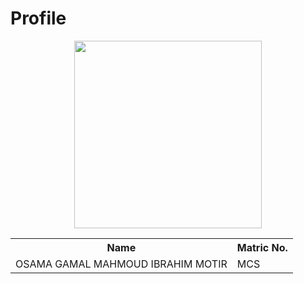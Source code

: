 # Profile

<p align="center"><img height="300px" src="https://github.com/drshahizan/research-design/blob/main/proposal/proposal24251/OsamaGamal01/images/osama.jpg"></p>

<table align="center">
  <tr>
    <th>Name</th>
    <th>Matric No.</th>
  </tr>
  <tr>
    <td>OSAMA GAMAL MAHMOUD IBRAHIM MOTIR</td>
    <td>MCS</td>
  </tr>
</table>
